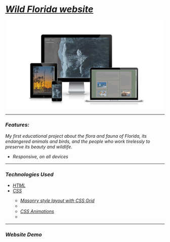 <h1><em><a href="https://wild-florida-mvstoyan.netlify.app" target="_blank">Wild Florida website</a><em></h1>
    <img src="img/responsiveFL.png" alt="Project photo" width="auto">
<hr>
  <h3>Features:</h3>
  <p>My first educational project about the flora and fauna of Florida, its endangered animals and birds, and the people who work tirelessly to preserve its beauty and wildlife.</p>
    <ul>
      <li>Responsive, on all devices</li>
   </ul>
<hr>
  <h3>Technologies Used</h3>
   <ul>
      <li><a href="https://www.w3schools.com/html/" target="_blank">HTML</a></li>
      <li><a href="https://www.w3schools.com/css/" target="_blank">CSS</a></li>
        <ul>
          <li><a href="https://medium.com/@andybarefoot/a-masonry-style-layout-using-css-grid-8c663d355ebb" target="_blank">Masonry style layout with CSS Grid<li>
      <li><a href="w3schools.com/css/css3_animations.asp" target="_blank">CSS Animations<a><li>
        </ul>
   </ul>
<hr>
  <h3>Website Demo</h3>
<div>


</div>
